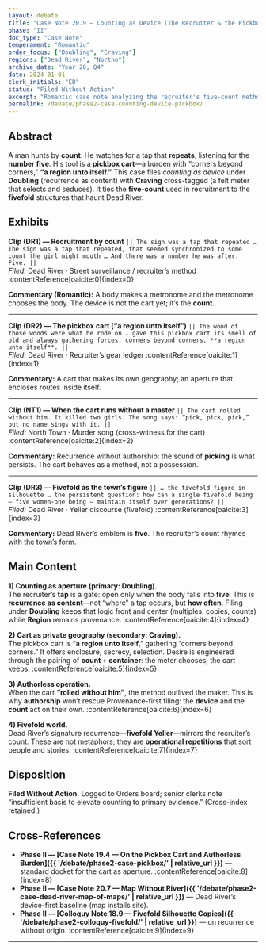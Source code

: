 ```yaml
---
layout: debate
title: "Case Note 20.9 — Counting as Device (The Recruiter & the Pickbox Cart)"
phase: "II"
doc_type: "Case Note"
temperament: "Romantic"
order_focus: ["Doubling", "Craving"]
regions: ["Dead River", "Northo"]
archive_date: "Year 20, Q4"
date: 2024-01-01
clerk_initials: "ED"
status: "Filed Without Action"
excerpt: "Romantic case note analyzing the recruiter's five-count method and pickbox cart as doubling devices that operate through numerical recurrence"
permalink: /debate/phase2-case-counting-device-pickbox/
---
```


## Abstract
A man hunts by **count**. He watches for a tap that **repeats**, listening for the **number five**. His tool is a **pickbox cart**—a burden with “corners beyond corners,” **“a region unto itself.”** This case files *counting as device* under **Doubling** (recurrence as content) with **Craving** cross-tagged (a felt meter that selects and seduces). It ties the **five-count** used in recruitment to the **fivefold** structures that haunt Dead River.

## Exhibits

**Clip (DR1) — Recruitment by count**
`|| The sign was a tap that repeated … The sign was a tap that repeated, that seemed synchronized to some count the girl might mouth … And there was a number he was after. Five. ||`  
*Filed:* Dead River · Street surveillance / recruiter’s method :contentReference[oaicite:0]{index=0}

**Commentary (Romantic):** A body makes a metronome and the metronome chooses the body. The device is not the cart yet; it’s the **count**.

---

**Clip (DR2) — The pickbox cart (“a region unto itself”)**
`|| The wood of those woods were what he rode on … gave this pickbox cart its smell of old and always gathering forces, corners beyond corners, **a region unto itself**. ||`  
*Filed:* Dead River · Recruiter’s gear ledger :contentReference[oaicite:1]{index=1}

**Commentary:** A cart that makes its own geography; an aperture that encloses routes inside itself.

---

**Clip (NT1) — When the cart runs without a master**
`|| The cart rolled without him. It killed two girls. The song says: “pick, pick, pick,” but no name sings with it. ||`  
*Filed:* North Town · Murder song (cross-witness for the cart) :contentReference[oaicite:2]{index=2}

**Commentary:** Recurrence without authorship: the sound of **picking** is what persists. The cart behaves as a method, not a possession.

---

**Clip (DR3) — Fivefold as the town’s figure**
`|| … the fivefold figure in silhouette … the persistent question: how can a single fivefold being — five women-one being — maintain itself over generations? ||`  
*Filed:* Dead River · Yeller discourse (fivefold) :contentReference[oaicite:3]{index=3}

**Commentary:** Dead River’s emblem is **five**. The recruiter’s count rhymes with the town’s form.

## Main Content

**1) Counting as aperture (primary: Doubling).**  
The recruiter’s **tap** is a gate: open only when the body falls into **five**. This is **recurrence as content**—not “where” a tap occurs, but **how often**. Filing under **Doubling** keeps that logic front and center (multiples, copies, counts) while **Region** remains provenance. :contentReference[oaicite:4]{index=4}

**2) Cart as private geography (secondary: Craving).**  
The pickbox cart is “**a region unto itself**,” gathering “corners beyond corners.” It offers enclosure, secrecy, selection. Desire is engineered through the pairing of **count + container**: the meter chooses; the cart keeps. :contentReference[oaicite:5]{index=5}

**3) Authorless operation.**  
When the cart **“rolled without him”**, the method outlived the maker. This is why **authorship** won’t rescue Provenance-first filing: the **device** and the **count** act on their own. :contentReference[oaicite:6]{index=6}

**4) Fivefold world.**  
Dead River’s signature recurrence—**fivefold Yeller**—mirrors the recruiter’s count. These are not metaphors; they are **operational repetitions** that sort people and stories. :contentReference[oaicite:7]{index=7}

## Disposition
**Filed Without Action.** Logged to Orders board; senior clerks note “insufficient basis to elevate counting to primary evidence.” (Cross-index retained.)

## Cross-References
- **Phase II — [Case Note 19.4 — On the Pickbox Cart and Authorless Burden]({{ '/debate/phase2-case-pickbox/' | relative_url }})** — standard docket for the cart as aperture. :contentReference[oaicite:8]{index=8}  
- **Phase II — [Case Note 20.7 — Map Without River]({{ '/debate/phase2-case-dead-river-map-of-maps/' | relative_url }})** — Dead River’s device-first baseline (map installs site).  
- **Phase II — [Colloquy Note 18.9 — Fivefold Silhouette Copies]({{ '/debate/phase2-colloquy-fivefold/' | relative_url }})** — on recurrence without origin. :contentReference[oaicite:9]{index=9}

---

<!--
Sources (editor-only; not rendered):

- Recruiter’s counting method (tap; “number … Five.”) :contentReference[oaicite:10]{index=10}
- Pickbox cart “region unto itself” description :contentReference[oaicite:11]{index=11}
- North Town murder song (cart rolled without him … “pick, pick, pick”) :contentReference[oaicite:12]{index=12}
- Yeller fivefold description / question of maintenance :contentReference[oaicite:13]{index=13}
- Pickbox cart case-note hub entry (for cross-ref) :contentReference[oaicite:14]{index=14}
- Fivefold silhouettes colloquy framing (for cross-ref) :contentReference[oaicite:15]{index=15}
-->
